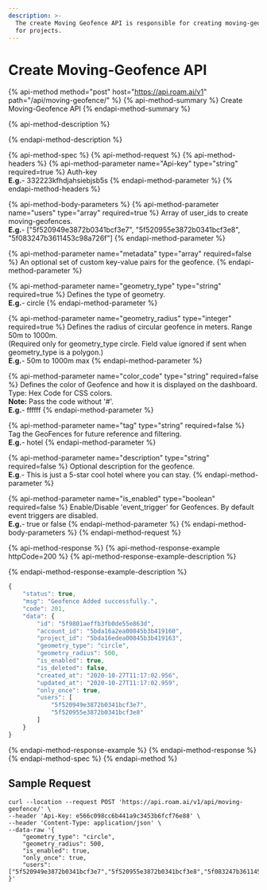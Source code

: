 ```yaml
---
description: >-
  The create Moving Geofence API is responsible for creating moving-geofences
  for projects.
---
```


# Create Moving-Geofence API

{% api-method method="post" host="https://api.roam.ai/v1" path="/api/moving-geofence/" %}
{% api-method-summary %}
Create Moving-Geofence API
{% endapi-method-summary %}

{% api-method-description %}

{% endapi-method-description %}

{% api-method-spec %}
{% api-method-request %}
{% api-method-headers %}
{% api-method-parameter name="Api-key" type="string" required=true %}
Auth-key  
**E.g.**- 332223kfhdjahsiebjsb5s
{% endapi-method-parameter %}
{% endapi-method-headers %}

{% api-method-body-parameters %}
{% api-method-parameter name="users" type="array" required=true %}
Array of user\_ids to create moving-geofences.  
**E.g.**- \["5f520949e3872b0341bcf3e7", "5f520955e3872b0341bcf3e8", "5f083247b3611453c98a726f"\]
{% endapi-method-parameter %}

{% api-method-parameter name="metadata" type="array" required=false %}
An optional set of custom key-value pairs for the geofence.
{% endapi-method-parameter %}

{% api-method-parameter name="geometry\_type" type="string" required=true %}
Defines the type of geometry.  
**E.g.**- circle
{% endapi-method-parameter %}

{% api-method-parameter name="geometry\_radius" type="integer" required=true %}
Defines the radius of circular geofence in meters. Range 50m to 1000m.  
\(Required only for geometry\_type circle. Field value ignored if sent when geometry\_type is a polygon.\)  
**E.g.**- 50m to 1000m max
{% endapi-method-parameter %}

{% api-method-parameter name="color\_code" type="string" required=false %}
Defines the color of Geofence and how it is displayed on the dashboard. Type: Hex Code for CSS colors.  
**Note:** Pass the code without '\#'.  
**E.g.**- ffffff
{% endapi-method-parameter %}

{% api-method-parameter name="tag" type="string" required=false %}
Tag the GeoFences for future reference and filtering.  
**E.g.**- hotel
{% endapi-method-parameter %}

{% api-method-parameter name="description" type="string" required=false %}
Optional description for the geofence.  
**E.g**.- This is just a 5-star cool hotel where you can stay.
{% endapi-method-parameter %}

{% api-method-parameter name="is\_enabled" type="boolean" required=false %}
Enable/Disable 'event\_trigger' for Geofences. By default event triggers are disabled.  
**E.g.**- true or false
{% endapi-method-parameter %}
{% endapi-method-body-parameters %}
{% endapi-method-request %}

{% api-method-response %}
{% api-method-response-example httpCode=200 %}
{% api-method-response-example-description %}

{% endapi-method-response-example-description %}

```javascript
{
    "status": true,
    "msg": "Geofence Added successfully.",
    "code": 201,
    "data": {
        "id": "5f9801aeffb3fb0de55e863d",
        "account_id": "5bda16a2ea00845b3b419160",
        "project_id": "5bda16edea00845b3b419163",
        "geometry_type": "circle",
        "geometry_radius": 500,
        "is_enabled": true,
        "is_deleted": false,
        "created_at": "2020-10-27T11:17:02.956",
        "updated_at": "2020-10-27T11:17:02.959",
        "only_once": true,
        "users": [
            "5f520949e3872b0341bcf3e7",
            "5f520955e3872b0341bcf3e8"
        ]
    }
}
```
{% endapi-method-response-example %}
{% endapi-method-response %}
{% endapi-method-spec %}
{% endapi-method %}

## Sample Request <a id="Sample-Request"></a>

```text
curl --location --request POST 'https://api.roam.ai/v1/api/moving-geofence/' \
--header 'Api-Key: e566c098cc6b441a9c3453b6fcf76e88' \
--header 'Content-Type: application/json' \
--data-raw '{
    "geometry_type": "circle",
    "geometry_radius": 500,
    "is_enabled": true,
    "only_once": true,
    "users": ["5f520949e3872b0341bcf3e7","5f520955e3872b0341bcf3e8","5f083247b3611453c98a726f"]
}'
```

